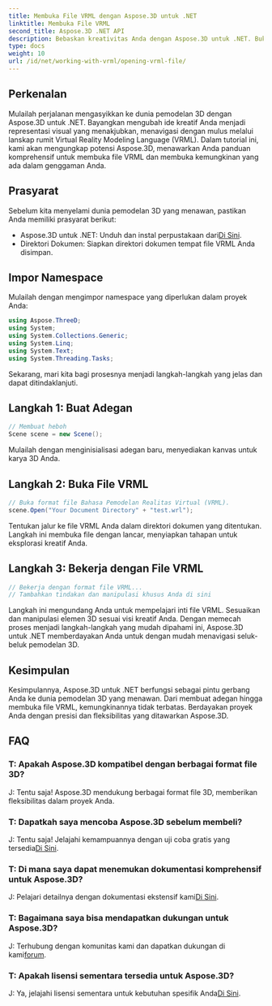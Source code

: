 ```yaml
---
title: Membuka File VRML dengan Aspose.3D untuk .NET
linktitle: Membuka File VRML
second_title: Aspose.3D .NET API
description: Bebaskan kreativitas Anda dengan Aspose.3D untuk .NET. Buka file VRML dengan mudah, ubah ide Anda menjadi karya 3D yang menakjubkan. Unduh sekarang!
type: docs
weight: 10
url: /id/net/working-with-vrml/opening-vrml-file/
---
```

## Perkenalan
Mulailah perjalanan mengasyikkan ke dunia pemodelan 3D dengan Aspose.3D untuk .NET. Bayangkan mengubah ide kreatif Anda menjadi representasi visual yang menakjubkan, menavigasi dengan mulus melalui lanskap rumit Virtual Reality Modeling Language (VRML). Dalam tutorial ini, kami akan mengungkap potensi Aspose.3D, menawarkan Anda panduan komprehensif untuk membuka file VRML dan membuka kemungkinan yang ada dalam genggaman Anda.
## Prasyarat
Sebelum kita menyelami dunia pemodelan 3D yang menawan, pastikan Anda memiliki prasyarat berikut:
-  Aspose.3D untuk .NET: Unduh dan instal perpustakaan dari[Di Sini](https://releases.aspose.com/3d/net/).
- Direktori Dokumen: Siapkan direktori dokumen tempat file VRML Anda disimpan.
## Impor Namespace
Mulailah dengan mengimpor namespace yang diperlukan dalam proyek Anda:
```csharp
using Aspose.ThreeD;
using System;
using System.Collections.Generic;
using System.Linq;
using System.Text;
using System.Threading.Tasks;
```
Sekarang, mari kita bagi prosesnya menjadi langkah-langkah yang jelas dan dapat ditindaklanjuti.
## Langkah 1: Buat Adegan
```csharp
// Membuat heboh
Scene scene = new Scene();
```
Mulailah dengan menginisialisasi adegan baru, menyediakan kanvas untuk karya 3D Anda.
## Langkah 2: Buka File VRML
```csharp
// Buka format file Bahasa Pemodelan Realitas Virtual (VRML).
scene.Open("Your Document Directory" + "test.wrl");
```
Tentukan jalur ke file VRML Anda dalam direktori dokumen yang ditentukan. Langkah ini membuka file dengan lancar, menyiapkan tahapan untuk eksplorasi kreatif Anda.
## Langkah 3: Bekerja dengan File VRML
```csharp
// Bekerja dengan format file VRML...
// Tambahkan tindakan dan manipulasi khusus Anda di sini
```
Langkah ini mengundang Anda untuk mempelajari inti file VRML. Sesuaikan dan manipulasi elemen 3D sesuai visi kreatif Anda.
Dengan memecah proses menjadi langkah-langkah yang mudah dipahami ini, Aspose.3D untuk .NET memberdayakan Anda untuk dengan mudah menavigasi seluk-beluk pemodelan 3D.
## Kesimpulan
Kesimpulannya, Aspose.3D untuk .NET berfungsi sebagai pintu gerbang Anda ke dunia pemodelan 3D yang menawan. Dari membuat adegan hingga membuka file VRML, kemungkinannya tidak terbatas. Berdayakan proyek Anda dengan presisi dan fleksibilitas yang ditawarkan Aspose.3D.
## FAQ
### T: Apakah Aspose.3D kompatibel dengan berbagai format file 3D?
J: Tentu saja! Aspose.3D mendukung berbagai format file 3D, memberikan fleksibilitas dalam proyek Anda.
### T: Dapatkah saya mencoba Aspose.3D sebelum membeli?
 J: Tentu saja! Jelajahi kemampuannya dengan uji coba gratis yang tersedia[Di Sini](https://releases.aspose.com/).
### T: Di mana saya dapat menemukan dokumentasi komprehensif untuk Aspose.3D?
 J: Pelajari detailnya dengan dokumentasi ekstensif kami[Di Sini](https://reference.aspose.com/3d/net/).
### T: Bagaimana saya bisa mendapatkan dukungan untuk Aspose.3D?
 J: Terhubung dengan komunitas kami dan dapatkan dukungan di kami[forum](https://forum.aspose.com/c/3d/18).
### T: Apakah lisensi sementara tersedia untuk Aspose.3D?
 J: Ya, jelajahi lisensi sementara untuk kebutuhan spesifik Anda[Di Sini](https://purchase.aspose.com/temporary-license/).